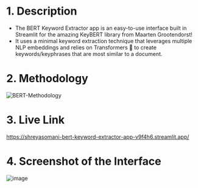 
# 1. Description

- The BERT Keyword Extractor app is an easy-to-use interface built in
   Streamlit for the amazing KeyBERT library from Maarten Grootendorst!
 - It uses a minimal keyword extraction technique that leverages
   multiple NLP embeddings and relies on Transformers 🤗 to create
   keywords/keyphrases that are most similar to a document.

# 2. Methodology
![BERT-Methodology](https://user-images.githubusercontent.com/57498575/208484453-e5ef0a35-d178-42f8-bb0a-6865acafd21f.png)
# 3. Live Link
https://shreyasomani-bert-keyword-extractor-app-v9f4h6.streamlit.app/
# 4. Screenshot of the Interface

![image](https://user-images.githubusercontent.com/27242399/140746511-1205f24a-869f-4b24-9ed7-9153cfeef8e3.png)
